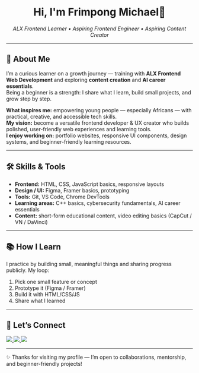 <!-- =========================
     GitHub README — Clean Beginner Version
     ========================= -->

<h1 align="center">Hi, I'm Frimpong Michael👋</h1>
<p align="center">
  <em>ALX Frontend Learner • Aspiring Frontend Engineer •  Aspiring Content Creator</em>
</p>

<hr/>

## 🌱 About Me  
I’m a curious learner on a growth journey — training with **ALX Frontend Web Development** and exploring **content creation** and **AI career essentials**.  
Being a beginner is a strength: I share what I learn, build small projects, and grow step by step.  

**What inspires me:** empowering young people — especially Africans — with practical, creative, and accessible tech skills.  
**My vision:** become a versatile frontend developer & UX creator who builds polished, user-friendly web experiences and learning tools.  
**I enjoy working on:** portfolio websites, responsive UI components, design systems, and beginner-friendly learning resources.  

---

## 🛠️ Skills & Tools  
- **Frontend:** HTML, CSS, JavaScript basics, responsive layouts  
- **Design / UI:** Figma, Framer basics, prototyping  
- **Tools:** Git, VS Code, Chrome DevTools  
- **Learning areas:** C++ basics, cybersecurity fundamentals, AI career essentials  
- **Content:** short-form educational content, video editing basics (CapCut / VN / DaVinci)  

---

## 📚 How I Learn  
I practice by building small, meaningful things and sharing progress publicly. My loop:  
1. Pick one small feature or concept  
2. Prototype it (Figma / Framer)  
3. Build it with HTML/CSS/JS  
4. Share what I learned  

---

## 🤝 Let’s Connect  

<p align="left">
  <a href="https://www.linkedin.com/in/michael-frimpong-3a1b52375">
    <img src="https://img.shields.io/badge/LinkedIn-%230077B5.svg?&style=for-the-badge&logo=linkedin&logoColor=white" />
  </a>
  <a href="https://x.com/krayetor">
    <img src="https://img.shields.io/badge/Twitter(X)-%23000000.svg?&style=for-the-badge&logo=x&logoColor=white" />
  </a>
  <a href="mailto:hellokrayetor@gmail.com">
    <img src="https://img.shields.io/badge/Email-%23D14836.svg?&style=for-the-badge&logo=gmail&logoColor=white" />
  </a>
</p>

---

✨ Thanks for visiting my profile — I’m open to collaborations, mentorship, and beginner-friendly projects!
